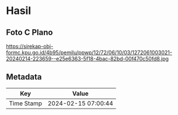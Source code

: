 # Hasil

## Foto C Plano

https://sirekap-obj-formc.kpu.go.id/4b95/pemilu/ppwp/12/72/06/10/03/1272061003021-20240214-223659--e25e6363-5f18-4bac-82bd-00f470c50fd8.jpg


## Metadata

| Key        | Value               |
| ---------- | ------------------- |
| Time Stamp | 2024-02-15 07:00:44 |



